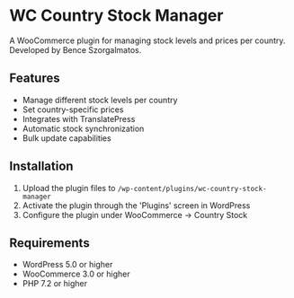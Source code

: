 # WC Country Stock Manager

A WooCommerce plugin for managing stock levels and prices per country.
Developed by Bence Szorgalmatos.

## Features

- Manage different stock levels per country
- Set country-specific prices
- Integrates with TranslatePress
- Automatic stock synchronization
- Bulk update capabilities

## Installation

1. Upload the plugin files to `/wp-content/plugins/wc-country-stock-manager`
2. Activate the plugin through the 'Plugins' screen in WordPress
3. Configure the plugin under WooCommerce → Country Stock

## Requirements

- WordPress 5.0 or higher
- WooCommerce 3.0 or higher
- PHP 7.2 or higher 